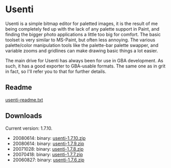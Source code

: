# Usenti

Usenti is a simple bitmap editor for paletted images, it is the result of me being completely fed up with the lack of any palette support in Paint, and finding the bigger photo applications a little too big for comfort. The basic toolset is very similar to MS-Paint, but often less annoying. The various palette/color manipulation tools like the palette-bar palette swapper, and variable zooms and gridlines can make drawing basic things a lot easier.

The main drive for Usenti has always been for use in GBA development. As such, it has a good exporter to GBA-usable formats. The same one as in grit in fact, so I'll refer you to that for further details.


## Readme

[usenti-readme.txt](usenti-readme.txt?raw=1)


## Downloads

Current version: 1.7.10.

* 20080614: binary: [usenti-1.7.10.zip](usenti-1.7.10.zip?raw=1)
* 20080614: binary: [usenti-1.7.9.zip](usenti-1.7.9.zip?raw=1)
* 20071028: binary: [usenti-1.7.8.zip](usenti-1.7.8.zip?raw=1)
* 20070418: binary: [usenti-1.7.7.zip](usenti-1.7.7.zip?raw=1)
* 20060827: binary: [usenti-1.7.6.zip](usenti-1.7.6.zip?raw=1)
